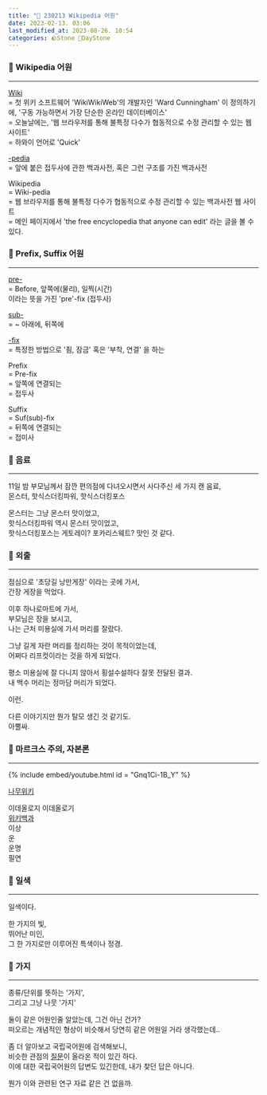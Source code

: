 ```yaml
---
title: "🌱 230213 Wikipedia 어원"
date: 2023-02-13. 03:06
last_modified_at: 2023-08-26. 10:54
categories: 🪨Stone 🌱DayStone
---
```


### 🗿 Wikipedia 어원

---

[Wiki](https://en.wikipedia.org/wiki/Wiki)  
= 첫 위키 소프트웨어 'WikiWikiWeb'의 개발자인 'Ward Cunningham' 이 정의하기에, '구동 가능하면서 가장 단순한 온라인 데이터베이스'  
= 오늘날에는, '웹 브라우저를 통해 불특정 다수가 협동적으로 수정 관리할 수 있는 웹 사이트'  
= 하와이 언어로 'Quick'  

[-pedia](http://ko.wordow.com/english/dictionary/-pedia)  
= 앞에 붙은 접두사에 관한 백과사전, 혹은 그런 구조를 가진 백과사전  

Wikipedia  
= Wiki-pedia  
= 웹 브라우저를 통해 불특정 다수가 협동적으로 수정 관리할 수 있는 백과사전 웹 사이트  
= 메인 페이지에서 'the free encyclopedia that anyone can edit' 라는 글을 볼 수 있다.  

### 🗿 Prefix, Suffix 어원

---

[pre-](https://en.wiktionary.org/wiki/pre-)  
= Before, 앞쪽에(물리), 일찍(시간)  
이라는 뜻을 가진 'pre'-fix (접두사)  

[sub-](https://en.wiktionary.org/wiki/sub#Latin)  
= ~ 아래에, 뒤쪽에  

[-fix](https://en.wiktionary.org/wiki/-fix)  
= 특정한 방법으로 '죔, 잠금' 혹은 '부착, 연결' 을 하는  

Prefix  
= Pre-fix  
= 앞쪽에 연결되는  
= 접두사  

Suffix  
= Suf(sub)-fix  
= 뒤쪽에 연결되는  
= 접미사  

### 🗿 음료

---

11일 밤 부모님께서 잠깐 편의점에 다녀오시면서 사다주신 세 가지 캔 음료,  
몬스터, 핫식스더킹파워, 핫식스더킹포스  

몬스터는 그냥 몬스터 맛이었고,  
핫식스더킹파워 역시 몬스터 맛이었고,  
핫식스더킹포스는 게토레이? 포카리스웨트? 맛인 것 같다.  

### 🗿 외출

---

점심으로 '초당길 낭만게장' 이라는 곳에 가서,  
간장 게장을 먹었다.  

이후 하나로마트에 가서,  
부모님은 장을 보시고,  
나는 근처 미용실에 가서 머리를 잘랐다.  

그냥 길게 자란 머리를 정리하는 것이 목적이었는데,  
어쩌다 리프컷이라는 것을 하게 되었다.  

평소 미용실에 잘 다니지 않아서 횡설수설하다 잘못 전달된 결과.  
내 백수 머리는 정마담 머리가 되었다.  

이런.  

다른 이야기지만 뭔가 탈모 생긴 것 같기도.  
아뿔싸.  

### 🗿 마르크스 주의, 자본론

---

{% include embed/youtube.html id = "Gnq1Ci-1B_Y" %}

[나무위키](https://namu.wiki/w/%EB%A7%88%EB%A5%B4%ED%81%AC%EC%8A%A4%EC%A3%BC%EC%9D%98)  

이데올로지 이데올로기  
[위키백과](https://ko.wikipedia.org/wiki/%EB%A7%88%EB%A5%B4%ED%81%AC%EC%8A%A4%EC%A3%BC%EC%9D%98)  
이상  
운  
운명  
필연  

### 🗿 일색

---

일색이다.  

한 가지의 빛,  
뛰어난 미인,  
그 한 가지로만 이루어진 특색이나 정경.  

### 🗿 가지

---

종류/단위를 뜻하는 '가지',  
그리고 그냥 나뭇 '가지'  

둘이 같은 어원인줄 알았는데, 그건 아닌 건가?  
떠오르는 개념적인 형상이 비슷해서 당연히 같은 어원일 거라 생각했는데..  

좀 더 알아보고 국립국어원에 검색해보니,  
비슷한 관점의 [질문](https://xn--3e0ba965gd5lukb.xn--3e0b707e/front/onlineQna/onlineQnaView.do?mn_id=216&qna_seq=216924)이 올라온 적이 있긴 하다.  
이에 대한 국립국어원의 답변도 있긴한데, 내가 찾던 답은 아니다.  

뭔가 이와 관련된 연구 자료 같은 건 없을까.  

